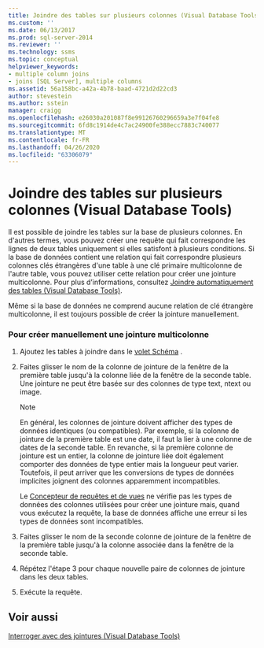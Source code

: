 ```yaml
---
title: Joindre des tables sur plusieurs colonnes (Visual Database Tools) | Microsoft Docs
ms.custom: ''
ms.date: 06/13/2017
ms.prod: sql-server-2014
ms.reviewer: ''
ms.technology: ssms
ms.topic: conceptual
helpviewer_keywords:
- multiple column joins
- joins [SQL Server], multiple columns
ms.assetid: 56a158bc-a42a-4b78-baad-4721d2d22cd3
author: stevestein
ms.author: sstein
manager: craigg
ms.openlocfilehash: e26030a201087f8e99126760296659a3e7f04fe8
ms.sourcegitcommit: 6fd8c1914de4c7ac24900fe388ecc7883c740077
ms.translationtype: MT
ms.contentlocale: fr-FR
ms.lasthandoff: 04/26/2020
ms.locfileid: "63306079"
---
```

# <a name="join-tables-on-multiple-columns-visual-database-tools"></a>Joindre des tables sur plusieurs colonnes (Visual Database Tools)
  Il est possible de joindre les tables sur la base de plusieurs colonnes. En d'autres termes, vous pouvez créer une requête qui fait correspondre les lignes de deux tables uniquement si elles satisfont à plusieurs conditions. Si la base de données contient une relation qui fait correspondre plusieurs colonnes clés étrangères d'une table à une clé primaire multicolonne de l'autre table, vous pouvez utiliser cette relation pour créer une jointure multicolonne. Pour plus d’informations, consultez [Joindre automatiquement des tables &#40;Visual Database Tools&#41;](visual-database-tools.md).  
  
 Même si la base de données ne comprend aucune relation de clé étrangère multicolonne, il est toujours possible de créer la jointure manuellement.  
  
### <a name="to-manually-create-a-multicolumn-join"></a>Pour créer manuellement une jointure multicolonne  
  
1.  Ajoutez les tables à joindre dans le [volet Schéma](diagram-pane-visual-database-tools.md) .  
  
2.  Faites glisser le nom de la colonne de jointure de la fenêtre de la première table jusqu'à la colonne liée de la fenêtre de la seconde table. Une jointure ne peut être basée sur des colonnes de type text, ntext ou image.  
  
    > [!NOTE]  
    >  En général, les colonnes de jointure doivent afficher des types de données identiques (ou compatibles). Par exemple, si la colonne de jointure de la première table est une date, il faut la lier à une colonne de dates de la seconde table. En revanche, si la première colonne de jointure est un entier, la colonne de jointure liée doit également comporter des données de type entier mais la longueur peut varier. Toutefois, il peut arriver que les conversions de types de données implicites joignent des colonnes apparemment incompatibles.  
    >   
    >  Le [Concepteur de requêtes et de vues](query-and-view-designer-tools-visual-database-tools.md) ne vérifie pas les types de données des colonnes utilisées pour créer une jointure mais, quand vous exécutez la requête, la base de données affiche une erreur si les types de données sont incompatibles.  
  
3.  Faites glisser le nom de la seconde colonne de jointure de la fenêtre de la première table jusqu'à la colonne associée dans la fenêtre de la seconde table.  
  
4.  Répétez l'étape 3 pour chaque nouvelle paire de colonnes de jointure dans les deux tables.  
  
5.  Exécute la requête.  
  
## <a name="see-also"></a>Voir aussi  
 [Interroger avec des jointures &#40;Visual Database Tools&#41;](query-with-joins-visual-database-tools.md)  
  
  
